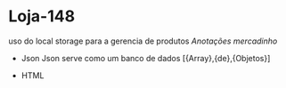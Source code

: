 # Loja-148
uso do local storage para a gerencia de produtos
*Anotações mercadinho*
- Json
Json serve como um banco de dados
[{Array},{de},{Objetos}]

- HTML
